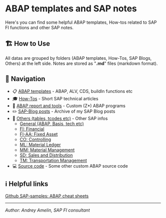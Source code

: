 # ABAP templates and SAP notes

Here's you can find some helpful ABAP templates, How-tos related to SAP FI functions and other SAP notes.

## 🏗️ How to Use
All datas are grouped by folders (ABAP templates, How-Tos, SAP Blogs, Others) at the left side. Notes are stored as "**.md**" files (markdown format).

## 🧭 Navigation

- 📋 [ABAP templates](https://github.com/aamelin1/ABAP-templates/blob/main/01%20ABAP%20templates/00_ABAP_Index.md) - ABAP, ALV, CDS, buildIn functions etc
- 🎓 [How-Tos](https://github.com/aamelin1/ABAP-templates/tree/main/10%20How-Tos/00_How-Tos_Index.md) - Short SAP technical articles
- 📐 [ABAP report and tools](https://github.com/aamelin1/ABAP-templates/tree/main/60%20ABAP%20reports%20and%20tools/00_Rep_Index.md) - Custom (Z*) ABAP programs
- ✏️ [SAP-Blog posts](https://github.com/aamelin1/ABAP-templates/tree/main/70%20SAPBlog%20posts/00_Posts_Index.md) - Archive of my SAP Blog posts
- 📇 [Others (tables, tcodes etc)](https://github.com/aamelin1/ABAP-templates/blob/main/80%20Others/SAP%20Tables%2C%20tcodes%2C%20progs%20etc.md) - Other SAP infos
  - [General (ABAP, Basis, tech etc)](https://github.com/aamelin1/ABAP-templates/blob/main/80%20Others/SAP%20Tables%2C%20tcodes%2C%20progs%20etc.md#General-(ABAP,-Basis,-tech-etc))
  - [FI: Financial](https://github.com/aamelin1/ABAP-templates/blob/main/80%20Others/SAP%20Tables%2C%20tcodes%2C%20progs%20etc.md#FI)
  - [FI-AA: Fixed Asset](https://github.com/aamelin1/ABAP-templates/blob/main/80%20Others/SAP%20Tables%2C%20tcodes%2C%20progs%20etc.md#FI-AA)
  - [CO: Controlling](https://github.com/aamelin1/ABAP-templates/blob/main/80%20Others/SAP%20Tables%2C%20tcodes%2C%20progs%20etc.md#CO)
  - [ML: Material Ledger](https://github.com/aamelin1/ABAP-templates/blob/main/80%20Others/SAP%20Tables%2C%20tcodes%2C%20progs%20etc.md#ML)
  - [MM: Material Management](https://github.com/aamelin1/ABAP-templates/blob/main/80%20Others/SAP%20Tables%2C%20tcodes%2C%20progs%20etc.md#MM)
  - [SD: Sales and Distribution](https://github.com/aamelin1/ABAP-templates/blob/main/80%20Others/SAP%20Tables%2C%20tcodes%2C%20progs%20etc.md#SD)
  - [TM: Transportation Management](https://github.com/aamelin1/ABAP-templates/blob/main/80%20Others/SAP%20Tables%2C%20tcodes%2C%20progs%20etc.md#TM)
- 💻 [Source code](https://github.com/aamelin1/ABAP-templates/tree/main/90%20Source%20code%20ABAP%20prog) - Some other custom ABAP source code

## ℹ️ Helpful links

[Github SAP-samples: ABAP cheat sheets](https://github.com/SAP-samples/abap-cheat-sheets/blob/main/01_Internal_Tables.md)

---

*Author: Andrey Amelin, SAP FI consultant*
